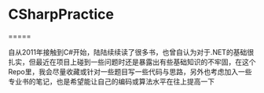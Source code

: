 # CSharpPractice
=====

自从2011年接触到C#开始，陆陆续续读了很多书，也曾自认为对于.NET的基础很扎实，但最近在项目上碰到一些问题时还是暴露出有些基础知识的不牢固，在这个Repo里，我会尽量收藏或针对一些题目写一些代码与思路，另外也考虑加入一些专业书的笔记，也是希望能让自己的编码或算法水平在往上提高一下
